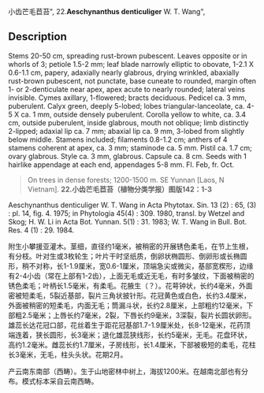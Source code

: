 小齿芒毛苣苔",
22.**Aeschynanthus denticuliger** W. T. Wang",

## Description
Stems 20-50 cm, spreading rust-brown pubescent. Leaves opposite or in whorls of 3; petiole 1.5-2 mm; leaf blade narrowly elliptic to obovate, 1-2.1 X 0.6-1.1 cm, papery, adaxially nearly glabrous, drying wrinkled, abaxially rust-brown pubescent, not punctate, base cuneate to rounded, margin often 1- or 2-denticulate near apex, apex acute to nearly rounded; lateral veins invisible. Cymes axillary, 1-flowered; bracts deciduous. Pedicel ca. 3 mm, puberulent. Calyx green, deeply 5-lobed; lobes triangular-lanceolate, ca. 4-5 X ca. 1 mm, outside densely puberulent. Corolla yellow to white, ca. 3.4 cm, outside puberulent, inside glabrous, mouth not oblique; limb distinctly 2-lipped; adaxial lip ca. 7 mm; abaxial lip ca. 9 mm, 3-lobed from slightly below middle. Stamens included; filaments 0.8-1.2 cm; anthers of 4 stamens coherent at apex, ca. 3 mm; staminode ca. 5 mm. Pistil ca. 1.7 cm; ovary glabrous. Style ca. 3 mm, glabrous. Capsule ca. 8 cm. Seeds with 1 hairlike appendage at each end, appendages 5-8 mm. Fl. Feb, fr. Oct.

> On trees in dense forests; 1200-1500 m. SE Yunnan [Laos, N Vietnam].
**22.小齿芒毛苣苔（植物分类学报）图版142：1-3**

Aeschynanthus denticuliger W. T. Wang in Acta Phytotax. Sin. 13 (2) : 65, (3) : pl. 14, fig. 4. 1975; in Phytologia 45(4) : 309. 1980, transl. by Wetzel and Skog; H. W. Li in Acta Bot. Yunnan. 5(1) : 31. 1983; W. T. Wang in Bull. Bot. Res. 4 (1) : 29. 1984.

附生小攀援亚灌木。茎细，直径约1毫米，被稍密的开展锈色柔毛，在节上生根，有分枝。叶对生或3枚轮生；叶片干时坚纸质，倒卵状椭圆形、倒卵形或长椭圆形，稍不对称，长1-1.9厘米，宽0.6-1厘米，顶端急尖或微尖，基部宽楔形，边缘有2-4小齿（常在上部有1-2齿），上面无毛或近无毛，有时多皱纹，下面被稍密的锈色柔毛；叶柄长1.5毫米，有柔毛。花腋生（？）。花萼钟状，长约4毫米，外面密被短柔毛，5裂近基部，裂片三角状披针形。花冠黄色或白色，长约3.4厘米，外面被稍密的短柔毛，内面无毛；筒漏斗状，长约2.8厘米，上部粗约12毫米，下部粗2.5毫米；上唇长约7毫米，2裂，下唇长约9毫米，3深裂，裂片长圆状卵形。雄蕊长达花冠口部，花丝着生于距花冠基部1.7-1.9厘米处，长8-12毫米，花药顶端连着，狭长圆形，长3毫米；退化雄蕊狭线形，长约5毫米，无毛。花盘环状，高约1.2毫米。雌蕊长约1.7厘米，子房线形，长1.4厘米，下部被极短的柔毛，花柱长3毫米，无毛，柱头头状。花期2月。

产云南东南部（西畴）。生于山地密林中树上，海拔1200米。在越南北部也有分布。模式标本采自云南西畴。
